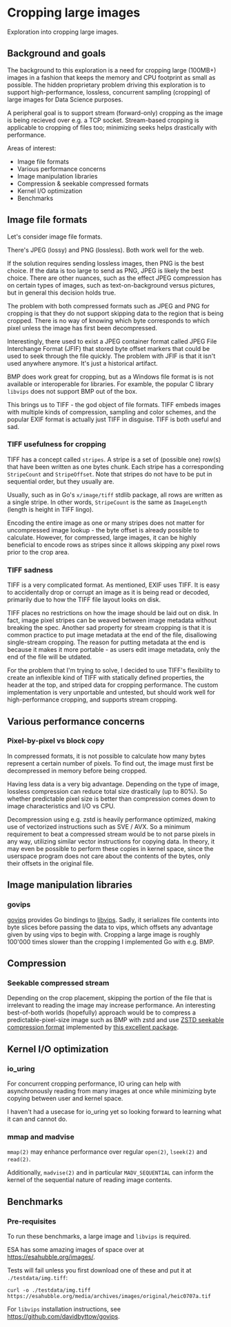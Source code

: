 # Cropping large images

Exploration into cropping large images.

## Background and goals

The background to this exploration is a need for cropping large (100MB+) images in a fashion that keeps the memory and CPU footprint as small as possible. The hidden proprietary problem driving this exploration is to support high-performance, lossless, concurrent sampling (cropping) of large images for Data Science purposes.

A peripheral goal is to support stream (forward-only) cropping as the image is being recieved over e.g. a TCP socket. Stream-based cropping is applicable to cropping of files too; minimizing seeks helps drastically with performance.

Areas of interest:

* Image file formats
* Various performance concerns
* Image manipulation libraries
* Compression & seekable compressed formats
* Kernel I/O optimization
* Benchmarks

## Image file formats

Let's consider image file formats.

There's JPEG (lossy) and PNG (lossless). Both work well for the web. 

If the solution requires sending lossless images, then PNG is the best choice. If the data is too large to send as PNG, JPEG is likely the best choice. There are other nuances, such as the effect JPEG compression has on certain types of images, such as text-on-background versus pictures, but in general this decision holds true.

The problem with both compressed formats such as JPEG and PNG for cropping is that they do not support skipping data to the region that is being cropped. There is no way of knowing which byte corresponds to which pixel unless the image has first been decompressed. 

Interestingly, there used to exist a JPEG container format called JPEG File Interchange Format (JFIF) that stored byte offset markers that could be used to seek through the file quickly. The problem with JFIF is that it isn't used anywhere anymore. It's just a historical artifact. 

BMP does work great for cropping, but as a Windows file format is is not available or interoperable for libraries. For examble, the popular C library `libvips` does not support BMP out of the box.

This brings us to TIFF - the god object of file formats. TIFF embeds images with multiple kinds of compression, sampling and color schemes, and the popular EXIF format is actually just TIFF in disguise. TIFF is both useful and sad.

### TIFF usefulness for cropping

TIFF has a concept called `stripes`. A stripe is a set of (possible one) row(s) that have been written as one bytes chunk. Each stripe has a corresponding `StripeCount` and `StripeOffset`. Note that stripes do not have to be put in sequential order, but they usually are.

Usually, such as in Go's `x/image/tiff` stdlib package, all rows are written as a single stripe. In other words, `StripeCount` is the same as `ImageLength` (length is height in TIFF lingo).

Encoding the entire image as one or many stripes does not matter for uncompressed image lookup - the byte offset is already possible to calculate. However, for compressed, large images, it can be highly beneficial to encode rows as stripes since it allows skipping any pixel rows prior to the crop area.

### TIFF sadness

TIFF is a very complicated format. As mentioned, EXIF uses TIFF. It is easy to accidentally drop or corrupt an image as it is being read or decoded, primarily due to how the TIFF file layout looks on disk.

TIFF places no restrictions on how the image should be laid out on disk. In fact, image pixel stripes can be weaved between image metadata without breaking the spec. Another sad property for stream cropping is that it is common practice to put image metadata at the end of the file, disallowing single-stream cropping. The reason for putting metadata at the end is because it makes it more portable - as users edit image metadata, only the end of the file will be utdated.

For the problem that I'm trying to solve, I decided to use TIFF's flexibility to create an inflexible kind of TIFF with statically defined properties, the header at the top, and striped data for cropping performance. The custom implementation is very unportable and untested, but should work well for high-performance cropping, and supports stream cropping.

## Various performance concerns

### Pixel-by-pixel vs block copy

In compressed formats, it is not possible to calculate how many bytes represent a certain number of pixels. To find out, the image must first be decompressed in memory before being cropped.

Having less data is a very big advantage. Depending on the type of image, lossless compression can reduce total size drastically (up to 80%). So whether predictable pixel size is better than compression comes down to image characteristics and I/O vs CPU.

Decompression using e.g. zstd is heavily performance optimized, making use of vectorized instructions such as SVE / AVX. So a minimum requirement to beat a compressed stream would be to not parse pixels in any way, utilizing similar vector instructions for copying data. In theory, it may even be possible to perform these copies in kernel space, since the userspace program does not care about the contents of the bytes, only their offsets in the original file.

## Image manipulation libraries

### govips

[govips](https://github.com/davidbyttow/govips) provides Go bindings to [libvips](https://github.com/libvips/libvips). Sadly, it serializes file contents into byte slices before passing the data to vips, which offsets any advantage given by using vips to begin with. Cropping a large image is roughly 100'000 times slower than the cropping I implemented Go with e.g. BMP.

<!-- [vipsimage/vips](https://github.com/vipsimage/vips) is much better. It allows for passing the input and output image path as a string rather than serialized byte array, allowing vips to efficiently read from the file. It seems however, perhaps through no fault of this library, that vips just isn't great for cropping. -->

## Compression

### Seekable compressed stream

Depending on the crop placement, skipping the portion of the file that is irrelevant to reading the image may increase performance. An interesting best-of-both worlds (hopefully) approach would be to compress a predictable-pixel-size image such as BMP with zstd and use [ZSTD seekable compression format](https://github.com/facebook/zstd/blob/dev/contrib/seekable_format/zstd_seekable_compression_format.md) implemented by [this excellent package](https://github.com/SaveTheRbtz/zstd-seekable-format-go).

## Kernel I/O optimization

### io_uring

For concurrent cropping performance, IO uring can help with asynchronously reading from many images at once while minimizing byte copying between user and kernel space.

I haven't had a usecase for io_uring yet so looking forward to learning what it can and cannot do.

### mmap and madvise

`mmap(2)` may enhance performance over regular `open(2)`, `lseek(2)` and `read(2)`.

Additionally, `madvise(2)` and in particular `MADV_SEQUENTIAL` can inform the kernel of the sequential nature of reading image contents.

## Benchmarks

### Pre-requisites

To run these benchmarks, a large image and `libvips` is required.

ESA has some amazing images of space over at <https://esahubble.org/images/>.

Tests will fail unless you first download one of these and put it at `./testdata/img.tiff`:

```shell
curl -o ./testdata/img.tiff https://esahubble.org/media/archives/images/original/heic0707a.tif
```

For `libvips` installation instructions, see <https://github.com/davidbyttow/govips>.

